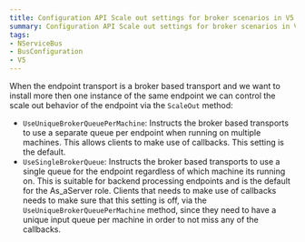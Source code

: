 ```yaml
---
title: Configuration API Scale out settings for broker scenarios in V5
summary: Configuration API Scale out settings for broker scenarios in V5
tags:
- NServiceBus
- BusConfiguration
- V5
---
```


When the endpoint transport is a broker based transport and we want to install more then one instance of the same endpoint we can control the scale out behavior of the endpoint via the `ScaleOut` method:

* `UseUniqueBrokerQueuePerMachine`: Instructs the broker based transports to use a separate queue per endpoint when running on multiple machines. This allows clients to make use of callbacks. This setting is the default.
* `UseSingleBrokerQueue`: Instructs the broker based transports to use a single queue for the endpoint regardless of which machine its running on. This is suitable for backend processing endpoints and is the default for the As_aServer role.  Clients that needs to make use of callbacks needs to make sure that this setting is off, via the `UseUniqueBrokerQueuePerMachine` method, since they need to have a unique input queue per machine in order to not miss any of the callbacks.